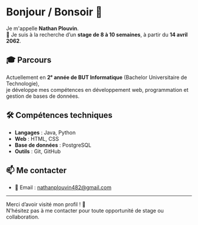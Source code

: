 # Bonjour / Bonsoir 👋

Je m'appelle **Nathan Plouvin**.  
🎯 Je suis à la recherche d’un **stage de 8 à 10 semaines**, à partir du **14 avril 2062**.

## 🎓 Parcours
Actuellement en **2ᵉ année de BUT Informatique** (Bachelor Universitaire de Technologie),  
je développe mes compétences en développement web, programmation et gestion de bases de données.

## 🛠️ Compétences techniques
- **Langages** : Java, Python  
- **Web** : HTML, CSS  
- **Base de données** : PostgreSQL  
- **Outils** : Git, GitHub

## 📫 Me contacter
- 📧 Email : [nathanplouvin482@gmail.com](mailto:nathanplouvin482@gmail.com)

---

Merci d’avoir visité mon profil ! 🌟  
N'hésitez pas à me contacter pour toute opportunité de stage ou collaboration.



